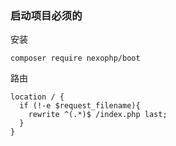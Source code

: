 ### 启动项目必须的 

安装 
~~~
composer require nexophp/boot
~~~

路由

~~~
location / {
  if (!-e $request_filename){
    rewrite ^(.*)$ /index.php last;
  }
}
~~~

